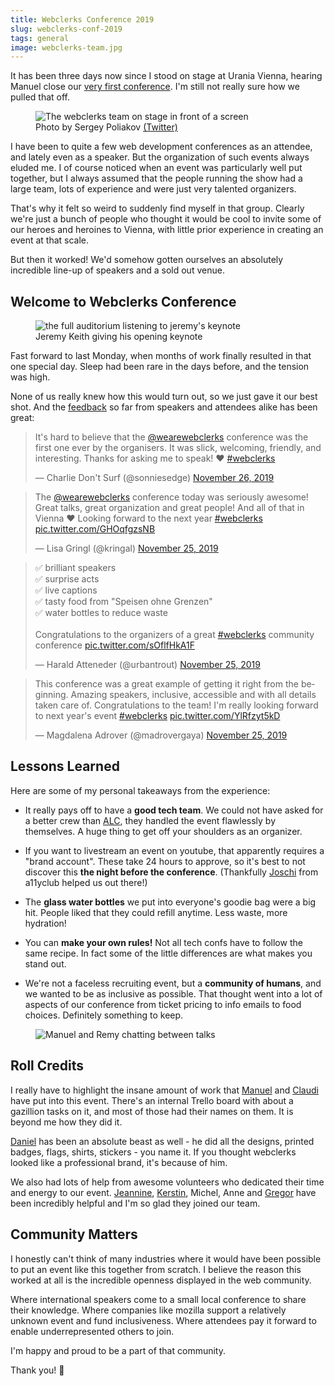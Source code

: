 ```yaml
---
title: Webclerks Conference 2019
slug: webclerks-conf-2019
tags: general
image: webclerks-team.jpg
---
```


<p class="lead">It has been three days now since I stood on stage at Urania Vienna, hearing Manuel close our <a href="https://webclerks.at/">very first conference</a>. I'm still not really sure how we pulled that off.</p>

<figure class="extend">
    <img src="{{ 'webclerks-team.jpg' | media(page) }}" alt="The webclerks team on stage in front of a screen">
    <figcaption>Photo by Sergey Poliakov <a href="https://twitter.com/sergeypoliakov/status/1199253984579670018">(Twitter)</a></figcaption>
</figure>

I have been to quite a few web development conferences as an attendee, and lately even as a speaker. But the organization of such events always eluded me. I of course noticed when an event was particularly well put together, but I always assumed that the people running the show had a large team, lots of experience and were just very talented organizers.

That's why it felt so weird to suddenly find myself in that group. Clearly we're just a bunch of people who thought it would be cool to invite some of our heroes and heroines to Vienna, with little prior experience in creating an event at that scale. 

But then it worked! We'd somehow gotten ourselves an absolutely incredible line-up of speakers and a sold out venue.

## Welcome to Webclerks Conference

<figure class="extend">
    <img src="{{ 'webclerks-jeremy.jpg' | media(page) }}" alt="the full auditorium listening to jeremy's keynote">
    <figcaption>Jeremy Keith giving his opening keynote</figcaption>
</figure>

Fast forward to last Monday, when months of work finally resulted in that one special day. Sleep had been rare in the days before, and the tension was high. 

None of us really knew how this would turn out, so we just gave it our best shot. And the [feedback](https://adactio.com/journal/16175) so far from speakers and attendees alike has been great:

<blockquote class="twitter-tweet"><p lang="en" dir="ltr">It&#39;s hard to believe that the <a href="https://twitter.com/wearewebclerks?ref_src=twsrc%5Etfw">@wearewebclerks</a> conference was the first one ever by the organisers. It was slick, welcoming, friendly, and interesting. Thanks for asking me to speak! ♥️ <a href="https://twitter.com/hashtag/webclerks?src=hash&amp;ref_src=twsrc%5Etfw">#webclerks</a></p>&mdash; Charlie Don&#39;t Surf (@sonniesedge) <a href="https://twitter.com/sonniesedge/status/1199240143699423232?ref_src=twsrc%5Etfw">November 26, 2019</a></blockquote>

<blockquote class="twitter-tweet"><p lang="en" dir="ltr">The <a href="https://twitter.com/wearewebclerks?ref_src=twsrc%5Etfw">@wearewebclerks</a> conference today was seriously awesome! Great talks, great organization and great people! And all of that in Vienna ♥️ Looking forward to the next year <a href="https://twitter.com/hashtag/webclerks?src=hash&amp;ref_src=twsrc%5Etfw">#webclerks</a> <a href="https://t.co/GHOqfgzsNB">pic.twitter.com/GHOqfgzsNB</a></p>&mdash; Lisa Gringl (@kringal) <a href="https://twitter.com/kringal/status/1199049566244540417?ref_src=twsrc%5Etfw">November 25, 2019</a></blockquote>

<blockquote class="twitter-tweet"><p lang="en" dir="ltr">✅ brilliant speakers<br>✅ surprise acts<br>✅ live captions<br>✅ tasty food from &quot;Speisen ohne Grenzen&quot;<br>✅ water bottles to reduce waste<br><br>Congratulations to the organizers of a great <a href="https://twitter.com/hashtag/webclerks?src=hash&amp;ref_src=twsrc%5Etfw">#webclerks</a> community conference <a href="https://t.co/sOflfHkA1F">pic.twitter.com/sOflfHkA1F</a></p>&mdash; Harald Atteneder (@urbantrout) <a href="https://twitter.com/urbantrout/status/1199043552858329089?ref_src=twsrc%5Etfw">November 25, 2019</a></blockquote>

<blockquote class="twitter-tweet"><p lang="en" dir="ltr">This conference was a great example of getting it right from the beginning. Amazing speakers, inclusive, accessible and with all details taken care of. Congratulations to the team! I&#39;m really looking forward to next year&#39;s event <a href="https://twitter.com/hashtag/webclerks?src=hash&amp;ref_src=twsrc%5Etfw">#webclerks</a> <a href="https://t.co/YlRfzyt5kD">pic.twitter.com/YlRfzyt5kD</a></p>&mdash; Magdalena Adrover (@madrovergaya) <a href="https://twitter.com/madrovergaya/status/1199036748279496705?ref_src=twsrc%5Etfw">November 25, 2019</a></blockquote>

## Lessons Learned

Here are some of my personal takeaways from the experience:

- It really pays off to have a __good tech team__. We could not have asked for a better crew than [ALC](https://www.eventsolutions.cc/), they handled the event flawlessly by themselves. A huge thing to get off your shoulders as an organizer.

- If you want to livestream an event on youtube, that apparently requires a "brand account". These take 24 hours to approve, so it's best to not discover this __the night before the conference__. (Thankfully [Joschi](https://twitter.com/jkphl) from a11yclub helped us out there!)

- The __glass water bottles__ we put into everyone's goodie bag were a big hit. People liked that they could refill anytime. Less waste, more hydration!

- You can __make your own rules!__ Not all tech confs have to follow the same recipe. In fact some of the little differences are what makes you stand out.

- We're not a faceless recruiting event, but a __community of humans__, and we wanted to be as inclusive as possible. That thought went into a lot of aspects of our conference from ticket pricing to info emails to food choices. Definitely something to keep.

<figure class="extend">
    <img src="{{ 'webclerks-remy.jpg' | media(page) }}" alt="Manuel and Remy chatting between talks">
</figure>

## Roll Credits

I really have to highlight the insane amount of work that [Manuel](https://twitter.com/mmatuzo) and [Claudi](https://twitter.com/claudia_laber) have put into this event. There's an internal Trello board with about a gazillion tasks on it, and most of those had their names on them. It is beyond me how they did it.

[Daniel](https://twitter.com/lctdnl) has been an absolute beast as well - he did all the designs, printed badges, flags, shirts, stickers - you name it. If you thought webclerks looked like a professional brand, it's because of him.

We also had lots of help from awesome volunteers who dedicated their time and energy to our event. [Jeannine](https://twitter.com/jeannineprueger), [Kerstin](https://twitter.com/KerstinWuk), Michel, Anne and [Gregor](https://twitter.com/greg_808) have been incredibly helpful and I'm so glad they joined our team.

## Community Matters

I honestly can't think of many industries where it would have been possible to put an event like this together from scratch. I believe the reason this worked at all is the incredible openness displayed in the web community. 

Where international speakers come to a small local conference to share their knowledge. Where companies like mozilla support a relatively unknown event and fund inclusiveness. Where attendees pay it forward to enable underrepresented others to join.

I'm happy and proud to be a part of that community. 

Thank you! 🎉
